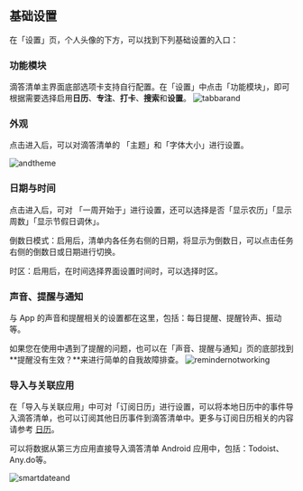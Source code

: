## 基础设置

在「设置」页，个人头像的下方，可以找到下列基础设置的入口：

### 功能模块
滴答清单主界面底部选项卡支持自行配置。在「设置」中点击「功能模块」，即可根据需要选择启用**日历**、**专注**、**打卡**、**搜索**和**设置**。
![tabbarand](../images/android/1.png)

### 外观

点击进入后，可以对滴答清单的 「主题」和「字体大小」进行设置。

![andtheme](../images/android/setting/andtheme.png)

### 日期与时间
点击进入后，可对 「一周开始于」进行设置，还可以选择是否「显示农历」「显示周数」「显示节假日调休」。

倒数日模式：启用后，清单内各任务右侧的日期，将显示为倒数日，可以点击任务右侧的倒数日或日期进行切换。

时区：启用后，在时间选择界面设置时间时，可以选择时区。

### 声音、提醒与通知
与 App 的声音和提醒相关的设置都在这里，包括：每日提醒、提醒铃声、振动等。

如果您在使用中遇到了提醒的问题，也可以在「声音、提醒与通知」页的底部找到**提醒没有生效？**来进行简单的自我故障排查。
![remindernotworking](../images/android/setting/remindernotworking.png)

### 导入与关联应用
在「导入与关联应用」中可对「订阅日历」进行设置，可以将本地日历中的事件导入滴答清单，也可以订阅其他日历事件到滴答清单中。更多与订阅日历相关的内容请参考 [日历](../android/calendar/subscription.md)。

可以将数据从第三方应用直接导入滴答清单 Android 应用中，包括：Todoist、Any.do等。

![smartdateand](../images/android/setting/smartdateand.png)




